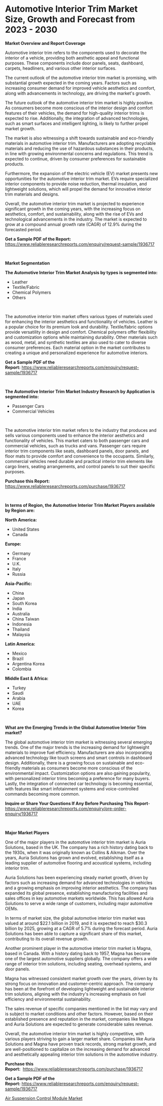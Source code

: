 <p><h1>Automotive Interior Trim Market Size, Growth and Forecast from 2023 - 2030</h1></p><p><strong>Market Overview and Report Coverage</strong></p>
<p><p>Automotive interior trim refers to the components used to decorate the interior of a vehicle, providing both aesthetic appeal and functional purposes. These components include door panels, seats, dashboard, carpets, headliners, and various other interior surfaces.</p><p>The current outlook of the automotive interior trim market is promising, with substantial growth expected in the coming years. Factors such as increasing consumer demand for improved vehicle aesthetics and comfort, along with advancements in technology, are driving the market's growth.</p><p>The future outlook of the automotive interior trim market is highly positive. As consumers become more conscious of the interior design and comfort features of their vehicles, the demand for high-quality interior trims is expected to rise. Additionally, the integration of advanced technologies, such as smart surfaces and intelligent lighting, is likely to further propel market growth.</p><p>The market is also witnessing a shift towards sustainable and eco-friendly materials in automotive interior trim. Manufacturers are adopting recyclable materials and reducing the use of hazardous substances in their products, in line with growing environmental concerns and regulations. This trend is expected to continue, driven by consumer preferences for sustainable products.</p><p>Furthermore, the expansion of the electric vehicle (EV) market presents new opportunities for the automotive interior trim market. EVs require specialized interior components to provide noise reduction, thermal insulation, and lightweight solutions, which will propel the demand for innovative interior trim materials and designs.</p><p>Overall, the automotive interior trim market is projected to experience significant growth in the coming years, with the increasing focus on aesthetics, comfort, and sustainability, along with the rise of EVs and technological advancements in the industry. The market is expected to grow at a compound annual growth rate (CAGR) of 12.9% during the forecasted period.</p></p>
<p><strong>Get a Sample PDF of the Report:</strong> <a href="https://www.reliableresearchreports.com/enquiry/request-sample/1936717">https://www.reliableresearchreports.com/enquiry/request-sample/1936717</a></p>
<p>&nbsp;</p>
<p><strong>Market Segmentation</strong></p>
<p><strong>The Automotive Interior Trim Market Analysis by types is segmented into:</strong></p>
<p><ul><li>Leather</li><li>Textile/Fabric</li><li>Chemical Polymers</li><li>Others</li></ul></p>
<p>&nbsp;</p>
<p><p>The automotive interior trim market offers various types of materials used for enhancing the interior aesthetics and functionality of vehicles. Leather is a popular choice for its premium look and durability. Textile/fabric options provide versatility in design and comfort. Chemical polymers offer flexibility and customization options while maintaining durability. Other materials such as wood, metal, and synthetic textiles are also used to cater to diverse consumer preferences. Each material option in the market contributes to creating a unique and personalized experience for automotive interiors.</p></p>
<p><strong>Get a Sample PDF of the Report:</strong>&nbsp;<a href="https://www.reliableresearchreports.com/enquiry/request-sample/1936717">https://www.reliableresearchreports.com/enquiry/request-sample/1936717</a></p>
<p>&nbsp;</p>
<p><strong>The Automotive Interior Trim Market Industry Research by Application is segmented into:</strong></p>
<p><ul><li>Passenger Cars</li><li>Commercial Vehicles</li></ul></p>
<p>&nbsp;</p>
<p><p>The automotive interior trim market refers to the industry that produces and sells various components used to enhance the interior aesthetics and functionality of vehicles. This market caters to both passenger cars and commercial vehicles, such as trucks and vans. Passenger cars require interior trim components like seats, dashboard panels, door panels, and floor mats to provide comfort and convenience to the occupants. Similarly, commercial vehicles need durable and practical interior trim elements like cargo liners, seating arrangements, and control panels to suit their specific purposes.</p></p>
<p><strong>Purchase this Report:</strong>&nbsp; <a href="https://www.reliableresearchreports.com/purchase/1936717">https://www.reliableresearchreports.com/purchase/1936717</a></p>
<p>&nbsp;</p>
<p><strong>In terms of Region, the Automotive Interior Trim Market Players available by Region are:</strong></p>
<p>
    <p> <strong> North America: </strong>
        <ul>
            <li>United States</li>
            <li>Canada</li>
        </ul>
        </p> 
    <p> <strong> Europe: </strong>
        <ul>
            <li>Germany</li>
            <li>France</li>
            <li>U.K.</li>
            <li>Italy</li>
            <li>Russia</li>
        </ul>
        </p> 
    <p> <strong> Asia-Pacific: </strong>
        <ul>
            <li>China</li>
            <li>Japan</li>
            <li>South Korea</li>
            <li>India</li>
            <li>Australia</li>
            <li>China Taiwan</li>
            <li>Indonesia</li>
            <li>Thailand</li>
            <li>Malaysia</li>
        </ul>
        </p> 
    <p> <strong> Latin America: </strong>
        <ul>
            <li>Mexico</li>
            <li>Brazil</li>
            <li>Argentina Korea</li>
            <li>Colombia</li>
        </ul>
        </p> 
    <p> <strong> Middle East & Africa: </strong>
        <ul>
            <li>Turkey</li>
            <li>Saudi</li>
            <li>Arabia</li>
            <li>UAE</li>
            <li>Korea</li>
        </ul>
    </p>
    </p>
<p>&nbsp;</p>
<p><strong>What are the Emerging Trends in the Global Automotive Interior Trim market?</strong></p>
<p><p>The global automotive interior trim market is witnessing several emerging trends. One of the major trends is the increasing demand for lightweight materials to improve fuel efficiency. Manufacturers are also incorporating advanced technology like touch screens and smart controls in dashboard design. Additionally, there is a growing focus on sustainable and eco-friendly materials as consumers become more conscious of the environmental impact. Customization options are also gaining popularity, with personalized interior trims becoming a preference for many buyers. Lastly, the integration of connected car technology is becoming essential, with features like smart infotainment systems and voice-controlled commands becoming more common.</p></p>
<p><strong>Inquire or Share Your Questions If Any Before Purchasing This Report</strong>- <a href="https://www.reliableresearchreports.com/enquiry/pre-order-enquiry/1936717">https://www.reliableresearchreports.com/enquiry/pre-order-enquiry/1936717</a></p>
<p>&nbsp;</p>
<p><strong>Major Market Players</strong></p>
<p><p>One of the major players in the automotive interior trim market is Auria Solutions, based in the UK. The company has a rich history dating back to the 1930s, when it was originally known as Collins & Aikman. Over the years, Auria Solutions has grown and evolved, establishing itself as a leading supplier of automotive flooring and acoustical systems, including interior trim.</p><p>Auria Solutions has been experiencing steady market growth, driven by factors such as increasing demand for advanced technologies in vehicles and a growing emphasis on improving interior aesthetics. The company has expanded its global presence, establishing manufacturing facilities and sales offices in key automotive markets worldwide. This has allowed Auria Solutions to serve a wide range of customers, including major automotive OEMs.</p><p>In terms of market size, the global automotive interior trim market was valued at around $22.1 billion in 2019, and it is expected to reach $30.3 billion by 2025, growing at a CAGR of 5.7% during the forecast period. Auria Solutions has been able to capture a significant share of this market, contributing to its overall revenue growth.</p><p>Another prominent player in the automotive interior trim market is Magna, based in Canada. With a history dating back to 1957, Magna has become one of the largest automotive suppliers globally. The company offers a wide range of interior trim solutions, including seating, overhead systems, and door panels.</p><p>Magna has witnessed consistent market growth over the years, driven by its strong focus on innovation and customer-centric approach. The company has been at the forefront of developing lightweight and sustainable interior trim solutions, aligning with the industry's increasing emphasis on fuel efficiency and environmental sustainability.</p><p>The sales revenue of specific companies mentioned in the list may vary and is subject to market conditions and other factors. However, based on their established presence and reputation in the market, companies like Magna and Auria Solutions are expected to generate considerable sales revenue.</p><p>Overall, the automotive interior trim market is highly competitive, with various players striving to gain a larger market share. Companies like Auria Solutions and Magna have proven track records, strong market growth, and are well-positioned to capitalize on the increasing demand for advanced and aesthetically appealing interior trim solutions in the automotive industry.</p></p>
<p><strong>Purchase this Report:</strong>&nbsp;&nbsp;<a href="https://www.reliableresearchreports.com/purchase/1936717">https://www.reliableresearchreports.com/purchase/1936717</a></p>
<p></p>
<p><strong>Get a Sample PDF of the Report:</strong>&nbsp;<a href="https://www.reliableresearchreports.com/enquiry/request-sample/1936717">https://www.reliableresearchreports.com/enquiry/request-sample/1936717</a></p>
<p><p><a href="https://github.com/RoccoManning/Market-Research-Report-List-2/blob/main/air-suspension-control-module-market.md">Air Suspension Control Module Market</a></p></p>